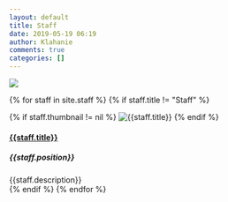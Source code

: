 ```yaml
---
layout: default
title: Staff
date: 2019-05-19 06:19
author: Klahanie
comments: true
categories: []
---
```

<img src="{{site.url}}/images/staff/Staff-Group-Shot-larger.jpg" class="img-fluid">

{% for staff in site.staff %}
{% if staff.title != "Staff" %}
<div class="director-row row mb-4">
  <div class="col-md-4 col-sm-6">
{% if staff.thumbnail != nil %}
  <img class="img-thumbnail img-fluid" src="{{site.url}}/{{staff.thumbnail}}" alt="{{staff.title}}">
    {% endif %}
    </div>
    <div class="col-md-8 col-sm-12">
      <h4>
      <a href="mailto:{{staff.email}}">{{staff.title}}</a>
      </h4>
      <h5>{{staff.position}}</h5>
      <div>{{staff.description}}
      </div>
    </div>
</div>
{% endif %}
{% endfor %}

